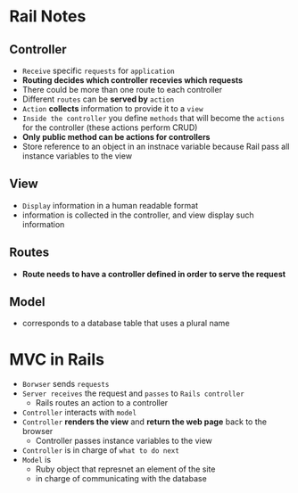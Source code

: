 # Rail Notes

## Controller
* `Receive` specific `requests` for `application`
* **Routing decides which controller recevies which requests**
* There could be more than one route to each controller
* Different `routes` can be **served by** `action`
* `Action` **collects** information to provide it to a `view`
* `Inside the controller` you define `methods` that will become the `actions` for the controller (these actions perform CRUD)
* **Only public method can be actions for controllers**
* Store reference to an object in an instnace variable because Rail pass all instance variables to the view

## View
* `Display` information in a human readable format
* information is collected in the controller, and view display such information

## Routes
* **Route needs to have a controller defined in order to serve the request**

## Model
* corresponds to a database table that uses a plural name

# MVC in Rails
* `Borwser` sends `requests`
* `Server receives` the request and `passes` to `Rails controller` 
  - Rails routes an action to a controller
* `Controller` interacts with `model`
* `Controller` **renders the view** and **return the web page** back to the browser
  - Controller passes instance variables to the view
* `Controller` is in charge of `what to do next`
* `Model` is 
  - Ruby object that represnet an element of the site
  - in charge of communicating with the database 
